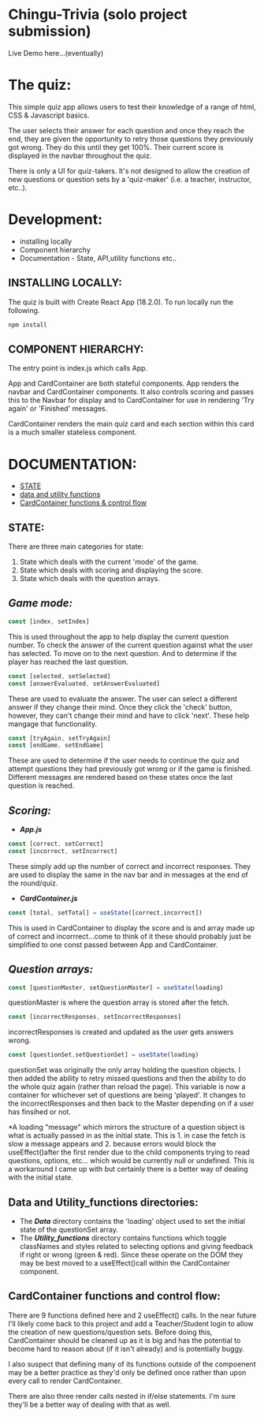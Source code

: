 # Chingu-Trivia (solo project submission)
Live Demo here...(eventually)


# The quiz:

This simple quiz app allows users to test their knowledge of a range of html, CSS & Javascript basics. 

The user selects their answer for each question and once they reach the end, they are given the opportunity to retry those questions they previously got wrong. They do this until they get 100%. Their current score is displayed in the navbar throughout the quiz.

There is only a UI for quiz-takers. It's not designed to allow the creation of new questions or question sets by a 'quiz-maker' (i.e. a teacher, instructor, etc..).


# Development:
- installing locally
- Component hierarchy
- Documentation - State, API,utility functions etc.. 

## INSTALLING LOCALLY:
The quiz is built with Create React App (18.2.0). To run locally run the following.
``` javascript
npm install
```

## COMPONENT HIERARCHY:
The entry point is index.js which calls App.

App and CardContainer are both stateful components. App renders the navbar and CardContainer components. It also controls scoring and passes this to the Navbar for display and to CardContainer for use in rendering 'Try again' or 'Finished' messages. 

CardContainer renders the main quiz card and each section within this card is a much smaller stateless component.


# DOCUMENTATION:
- [STATE](Chingu_Trivia/tree/readme#state)
- [data and utility functions](Chingu_Trivia/tree/readme#data-and-utility_functions-directories)
- [CardContainer functions & control flow](Chingu_Trivia/tree/readme#Chingu_Trivia/tree/readme#cardcontainer-functions-and-control-flow)

## **STATE:**
There are three main categories for state:

1. State which deals with the current 'mode' of the game.
2. State which deals with scoring and displaying the score.
3. State which deals with the question arrays.

## ***Game mode:*** 
```javascript
const [index, setIndex]
```
This is used throughout the app to help display the current question number. To check the answer of the current question against what the user has selected. To move on to the next question. And to determine if the player has reached the last question. 
```javascript
const [selected, setSelected] 
const [answerEvaluated, setAnswerEvaluated] 
```
These are used to evaluate the answer. The user can select a different answer if they change their mind. Once they click the 'check' button, however, they can't change their mind and have to click 'next'. These help mangage that functionality.
```javascript
const [tryAgain, setTryAgain] 
const [endGame, setEndGame] 
```
These are used to determine if the user needs to continue the quiz and attempt questions they had previously got wrong or if the game is finished. Different messages are rendered based on these states once the last question is reached.


## ***Scoring:***
- ***App.js***
``` javascript
const [correct, setCorrect]
const [incorrect, setIncorrect]
```
These simply add up the number of correct and incorrect responses. They are used to display the same in the nav bar and in messages at the end of the round/quiz.
- ***CardContainer.js***
``` javascript
const [total, setTotal] = useState([correct,incorrect])
```
This is used in CardContainer to display the score and is and array made up of correct and incorrrect...come to think of it these should probably just be simplified to one const passed between App and CardContainer.



## ***Question arrays:***
``` javascript
const [questionMaster, setQuestionMaster] = useState(loading)
```
questionMaster is where the question array is stored after the fetch.
``` javascript
const [incorrectResponses, setIncorrectResponses] 
```
incorrectResponses is created and updated as the user gets answers wrong.
``` javascript
const [questionSet,setQuestionSet] = useState(loading)
```
questionSet was originally the only array holding the question objects. I then added the ability to retry missed questions and then the ability to do the whole quiz again (rather than reload the page).
This variable is now a container for whichever set of questions are being 'played'. It changes to the incorrectResponses and then back to the Master depending on if a user has finsihed or not.

*A loading "message" which mirrors the structure of a question object is what is actually passed in as the initial state. This is 1. in case the fetch is slow a message appears and 2. because errors would block the useEffect()after the first render due to the child components trying to read questions, options, etc... which would be currently null or undefined. This is a workaround I came up with but certainly there is a better way of dealing with the initial state.

## **Data and Utility_functions directories:**
- The ***Data*** directory contains the 'loading' object used to set the initial state of the questionSet array.
- The ***Utility_functions*** directory contains functions which toggle classNames and styles related to selecting options and giving feedback if right or wrong (green & red). Since these operate on the DOM they may be best moved to a useEffect()call within the CardContainer component.

## **CardContainer functions and control flow:**
There are 9 functions defined here and 2 useEffect() calls. In the near future I'll likely come back to this project and add a Teacher/Student login to allow the creation of new questions/question sets. 
Before doing this, CardContainer should be cleaned up as it is big and has the potential to become hard to reason about (if it isn't already) and is potentially buggy.

I also suspect that defining many of its functions outside of the compoenent may be a better practice as they'd only be defined once rather than upon every call to render CardContainer.

There are also three render calls nested in if/else statements. I'm sure they'll be a better way of dealing with that as well. 

